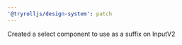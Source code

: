 ```yaml
---
'@tryrolljs/design-system': patch
---
```


Created a select component to use as a suffix on InputV2
